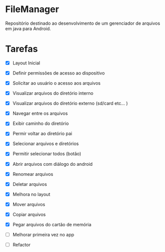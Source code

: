 # FileManager
Repositório destinado ao desenvolvimento de um gerenciador de arquivos em java para Android. 


# Tarefas

- [x] Layout Inicial 
- [x] Definir permissões de acesso ao dispositivo
- [x] Solicitar ao usuário o acesso aos arquivos 
- [x] Visualizar arquivos do diretório interno
- [x] Visualizar arquivos do diretório externo (sd/card etc... )
- [x] Navegar entre os arquivos
- [x] Exibir caminho do diretório
- [x] Permir voltar ao diretório pai
- [x] Selecionar arquivos e diretórios 
- [x] Permitir selecionar todos (botão)
- [x] Abrir arquivos com diálogo do android
- [x] Renomear arquivos
- [x] Deletar arquivos
- [x] Melhora no layout 
- [x] Mover arquivos 
- [x] Copiar arquivos
- [x] Pegar arquivos do cartão de memória
- [ ] Melhorar primeira vez no app
- [ ] Refactor

